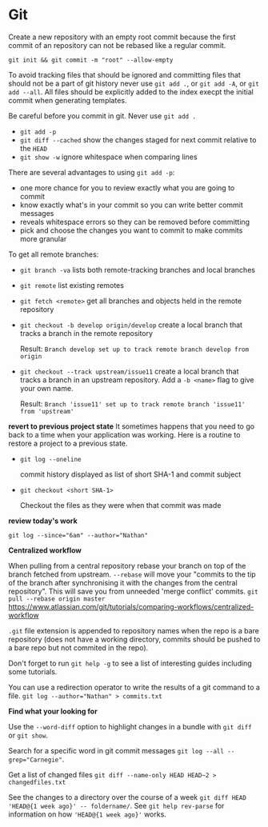 # Git

Create a new repository with an empty root commit because the first commit of an repository can not be rebased
like a regular commit.

`git init && git commit -m "root" --allow-empty`

To avoid tracking files that should be ignored and committing files that should not be a part of git history
never use `git add .`, or `git add -A`,  or `git add --all`. All files should be explicitly added to the index
execpt the initial commit when generating templates.

Be careful before you commit in git. Never use `git add .`
- `git add -p`
- `git diff --cached` show the changes staged for next commit relative to the `HEAD`
- `git show -w` ignore whitespace when comparing lines

There are several advantages to using `git add -p`:
- one more chance for you to review exactly what you are going to commit
- know exactly what's in your commit so you can write better commit messages
- reveals whitespace errors so they can be removed before committing
- pick and choose the changes you want to commit to make commits more granular

To get all remote branches:

- `git branch -va` lists both remote-tracking branches and local branches
- `git remote` list existing remotes
- `git fetch <remote>` get all branches and objects held in the remote repository
- `git checkout -b develop origin/develop` create a local branch that tracks a branch in the remote repository

   Result: `Branch develop set up to track remote branch develop from origin`

- `git checkout --track upstream/issue11` create a local branch that tracks a branch in an upstream repository. Add a `-b <name>` flag to give your own name.

   Result: `Branch 'issue11' set up to track remote branch 'issue11' from 'upstream'`

**revert to previous project state**
It sometimes happens that you need to go back to a time when your application was working. Here is a routine
to restore a project to a previous state.

- `git log --oneline`

   commit history displayed as list of short SHA-1 and commit subject

- `git checkout <short SHA-1>`

   Checkout the files as they were when that commit was made

**review today's work**

`git log --since="6am" --author="Nathan"`

**Centralized workflow**

When pulling from a central repository rebase your branch on top of the branch fetched from upstream. `--rebase` will move your "commits to the tip of the branch after synchronising it with the changes from the central repository". This will save you from unneeded 'merge conflict' commits. `git pull --rebase origin master` https://www.atlassian.com/git/tutorials/comparing-workflows/centralized-workflow

`.git` file extension is appended to repository names when the repo is a bare repository (does not have a working directory, commits should be pushed to a bare repo but not commited in the repo).

Don't forget to run `git help -g` to see a list of interesting guides including some tutorials.

You can use a redirection operator to write the results of a git command to a file. `git log --author="Nathan" > commits.txt`

**Find what your looking for**

Use the `--word-diff` option to highlight changes in a bundle with `git diff` or `git show`.

Search for a specific word in git commit messages `git log --all --grep="Carnegie"`.

Get a list of changed files `git diff --name-only HEAD HEAD~2 > changedfiles.txt`

See the changes to a directory over the course of a week `git diff HEAD 'HEAD@{1 week ago}' -- foldername/`. See `git help rev-parse` for information on how `'HEAD@{1 week ago}'` works.
